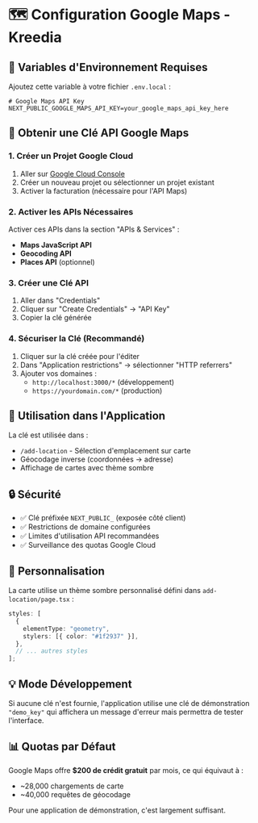 # 🗺️ Configuration Google Maps - Kreedia

## 🔧 Variables d'Environnement Requises

Ajoutez cette variable à votre fichier `.env.local` :

```env
# Google Maps API Key
NEXT_PUBLIC_GOOGLE_MAPS_API_KEY=your_google_maps_api_key_here
```

## 🚀 Obtenir une Clé API Google Maps

### 1. Créer un Projet Google Cloud

1. Aller sur [Google Cloud Console](https://console.cloud.google.com/)
2. Créer un nouveau projet ou sélectionner un projet existant
3. Activer la facturation (nécessaire pour l'API Maps)

### 2. Activer les APIs Nécessaires

Activer ces APIs dans la section "APIs & Services" :

- **Maps JavaScript API**
- **Geocoding API**
- **Places API** (optionnel)

### 3. Créer une Clé API

1. Aller dans "Credentials"
2. Cliquer sur "Create Credentials" → "API Key"
3. Copier la clé générée

### 4. Sécuriser la Clé (Recommandé)

1. Cliquer sur la clé créée pour l'éditer
2. Dans "Application restrictions" → sélectionner "HTTP referrers"
3. Ajouter vos domaines :
   - `http://localhost:3000/*` (développement)
   - `https://yourdomain.com/*` (production)

## 🎯 Utilisation dans l'Application

La clé est utilisée dans :

- `/add-location` - Sélection d'emplacement sur carte
- Géocodage inverse (coordonnées → adresse)
- Affichage de cartes avec thème sombre

## 🔒 Sécurité

- ✅ Clé préfixée `NEXT_PUBLIC_` (exposée côté client)
- ✅ Restrictions de domaine configurées
- ✅ Limites d'utilisation API recommandées
- ✅ Surveillance des quotas Google Cloud

## 🎨 Personnalisation

La carte utilise un thème sombre personnalisé défini dans `add-location/page.tsx` :

```typescript
styles: [
  {
    elementType: "geometry",
    stylers: [{ color: "#1f2937" }],
  },
  // ... autres styles
];
```

## 💡 Mode Développement

Si aucune clé n'est fournie, l'application utilise une clé de démonstration `"demo_key"` qui affichera un message d'erreur mais permettra de tester l'interface.

## 📊 Quotas par Défaut

Google Maps offre **$200 de crédit gratuit** par mois, ce qui équivaut à :

- ~28,000 chargements de carte
- ~40,000 requêtes de géocodage

Pour une application de démonstration, c'est largement suffisant.
